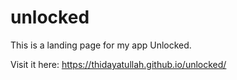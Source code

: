 # unlocked
This is a landing page for my app Unlocked.


Visit it here: https://thidayatullah.github.io/unlocked/

